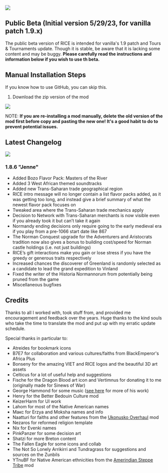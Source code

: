 <img src="https://i.imgur.com/uLBmor4.jpg">

## Public Beta (Initial version 5/29/23, for vanilla patch 1.9.x)

The public beta version of RICE is intended for vanilla's 1.9 patch and Tours & Tournaments update. Though it is stable, be aware that it is lacking some content and may be buggy. **Please carefully read the instructions and information below if you wish to use th beta.**


## Manual Installation Steps

If you know how to use GitHub, you can skip this.

1. Download the zip version of the mod 

<img src="https://i.imgur.com/KCaoTUE.jpg">

NOTE: **If you are re-installing a mod manually, delete the old version of the mod first before copy and pasting the new one! It's a good habit to do to prevent potential issues.**

## Latest Changelog

<img src="https://i.imgur.com/uMu7goJ.jpg">

### 1.8.6 "Jenne"

- Added Bozo Flavor Pack: Masters of the River
- Added 3 West African themed soundtracks
- Added new Trans-Saharan trade geographical region
- RICE intro message will no longer contain a list flavor packs added, as it was getting too long, and instead give a brief summary of what the newest flavor pack focuses on
- Tweaked area where the Trans-Saharan trade mechanics apply
- Decision to Network with Trans-Saharan merchants is now visible even if you already took it but can’t take it again
- Normandy ending decisions only require going to the early medieval era if you play from a pre-1066 start date like 867
- The Norman Conquest upgrade for the Adventurers and Aristocrats tradition now also gives a bonus to building cost/speed for Norman castle holdings (i.e. not just buildings)
- RICE’s gift interactions make you gain or lose stress if you have the greedy or generous traits respectively
- Increased chances the discoverer of Greenland is randomly selected as a candidate to lead the grand expedition to Vinland
- Fixed the writer of the Historia Normannorum from potentially being pruned from the game
- Miscellaneous bugfixes

## Credits

Thanks to all I worked with, took stuff from, and provided me encouragement and feedback over the years. Huge thanks to the kind souls who take the time to translate the mod and put up with my erratic update schedule.

Special thanks in particular to:

- Atreides for bookmark icons
- B7E7 for collaboration and various cultures/faiths from BlackEmperor's Africa Plus
- Bonseny for the amazing VIET and RICE logos and the beautiful 3D art assets
- Celticus for a lot of useful help and suggestions
- Fische for the Dragon Blood art icon and Vertimnus for donating it to me (originally made for Sinews of War)
- George Hammond for some music ([see here](https://fanlink.to/georgehammondmusic) for more of his work)
- Henry for the Better Bedouin Culture mod
- KeizerHarm for UI work
- Lahom for most of the Native American names
- Макс for Erzya and Moksha names and info
- Naatturi for faiths and other features from the [Ukonusko Overhaul](url=https://steamcommunity.com/sharedfiles/filedetails/?id=2224796496) mod
- Nezaros for reformed religion template
- Nix for Evenki names
- PinkPanzer for some decision art
- Shatzi for more Breton content
- The Fallen Eagle for some icons and collab
- The Not So Lonely Arrikirri and Tundragrass for suggestions and sources on the Zunbils
- YTnuBF for Native American ethnicities from the [Amerindian Steppe Tribe](url=https://steamcommunity.com/workshop/filedetails/?id=2417123207) mod

